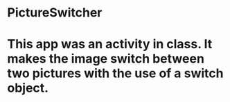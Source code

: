 # PictureSwitcher

# This app was an activity in class. It makes the image switch between two pictures with the use of a switch object.
